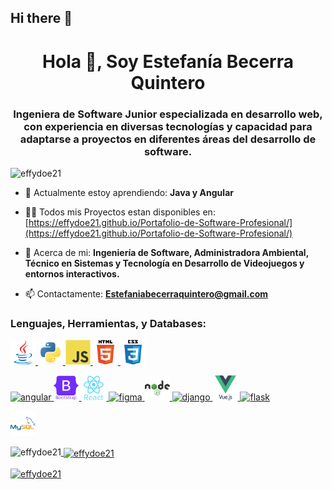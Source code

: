 ## Hi there 👋

<h1 align="center">Hola 👋, Soy Estefanía Becerra Quintero</h1>
<h3 align="center">Ingeniera de Software Junior especializada en desarrollo web, con experiencia en diversas tecnologías y capacidad para adaptarse a proyectos en diferentes áreas del desarrollo de software.</h3>

<p align="left"> <img src="https://komarev.com/ghpvc/?username=effydoe21&label=Profile%20views&color=0e75b6&style=flat" alt="effydoe21" /> </p>

- 🌱 Actualmente estoy aprendiendo: **Java y
                               Angular**

- 👨‍💻 Todos mis Proyectos estan disponibles en: [https://effydoe21.github.io/Portafolio-de-Software-Profesional/](https://effydoe21.github.io/Portafolio-de-Software-Profesional/)

- 💬 Acerca de mi: **Ingeniería de Software, Administradora Ambiental, Técnico en Sistemas y Tecnología en Desarrollo de Videojuegos y entornos interactivos.**

- 📫 Contactamente: **Estefaniabecerraquintero@gmail.com**


<h3 align="left">Lenguajes, Herramientas, y Databases:</h3>
<p align="left">
  
<p align="left">
    <a href="https://www.java.com" target="_blank" rel="noreferrer">
        <img src="https://raw.githubusercontent.com/devicons/devicon/master/icons/java/java-original.svg" alt="java" width="40" height="40"/>
    </a>
    <a href="https://www.python.org" target="_blank" rel="noreferrer">
        <img src="https://raw.githubusercontent.com/devicons/devicon/master/icons/python/python-original.svg" alt="python" width="40" height="40"/>
    </a>
    <a href="https://developer.mozilla.org/en-US/docs/Web/JavaScript" target="_blank" rel="noreferrer">
        <img src="https://raw.githubusercontent.com/devicons/devicon/master/icons/javascript/javascript-original.svg" alt="javascript" width="40" height="40"/>
    </a>
    <a href="https://www.w3.org/html/" target="_blank" rel="noreferrer">
        <img src="https://raw.githubusercontent.com/devicons/devicon/master/icons/html5/html5-original-wordmark.svg" alt="html5" width="40" height="40"/>
    </a>
    <a href="https://www.w3schools.com/css/" target="_blank" rel="noreferrer">
        <img src="https://raw.githubusercontent.com/devicons/devicon/master/icons/css3/css3-original-wordmark.svg" alt="css3" width="40" height="40"/>
    </a>
</p>

 <p align="left">
    <a href="https://angular.io" target="_blank" rel="noreferrer">
        <img src="https://angular.io/assets/images/logos/angular/angular.svg" alt="angular" width="40" height="40"/>
    </a>
    <a href="https://getbootstrap.com" target="_blank" rel="noreferrer">
        <img src="https://raw.githubusercontent.com/devicons/devicon/master/icons/bootstrap/bootstrap-plain-wordmark.svg" alt="bootstrap" width="40" height="40"/>
    </a>
    <a href="https://reactjs.org/" target="_blank" rel="noreferrer">
        <img src="https://raw.githubusercontent.com/devicons/devicon/master/icons/react/react-original-wordmark.svg" alt="react" width="40" height="40"/>
    </a>
    <a href="https://www.figma.com/" target="_blank" rel="noreferrer">
        <img src="https://www.vectorlogo.zone/logos/figma/figma-icon.svg" alt="figma" width="40" height="40"/>
    </a>
     </a>
    <a href="https://nodejs.org" target="_blank" rel="noreferrer">
        <img src="https://raw.githubusercontent.com/devicons/devicon/master/icons/nodejs/nodejs-original-wordmark.svg" alt="nodejs" width="40" height="40"/>
    </a>
    <a href="https://www.djangoproject.com/" target="_blank" rel="noreferrer">
        <img src="https://cdn.worldvectorlogo.com/logos/django.svg" alt="django" width="40" height="40"/>
    </a>
<a href="https://vuejs.org/" target="_blank" rel="noreferrer">
        <img src="https://raw.githubusercontent.com/devicons/devicon/master/icons/vuejs/vuejs-original-wordmark.svg" alt="vuejs" width="40" height="40"/>
    </a>
 <a href="https://flask.palletsprojects.com/" target="_blank" rel="noreferrer">
        <img src="https://www.vectorlogo.zone/logos/pocoo_flask/pocoo_flask-icon.svg" alt="flask" width="40" height="40"/>
    </a>
</p>

<p align="left">
    <a href="https://www.mysql.com/" target="_blank" rel="noreferrer">
        <img src="https://raw.githubusercontent.com/devicons/devicon/master/icons/mysql/mysql-original-wordmark.svg" alt="mysql" width="40" height="40"/>
   
</p> 
 
  
<p><img align="left" src="https://github-readme-stats.vercel.app/api/top-langs?username=effydoe21&show_icons=true&locale=en&layout=compact" alt="effydoe21" /></p>

<p>&nbsp;<img align="center" src="https://github-readme-stats.vercel.app/api?username=effydoe21&show_icons=true&locale=en" alt="effydoe21" /></p>

<p><img align="center" src="https://github-readme-streak-stats.herokuapp.com/?user=effydoe21&" alt="effydoe21" /></p>
